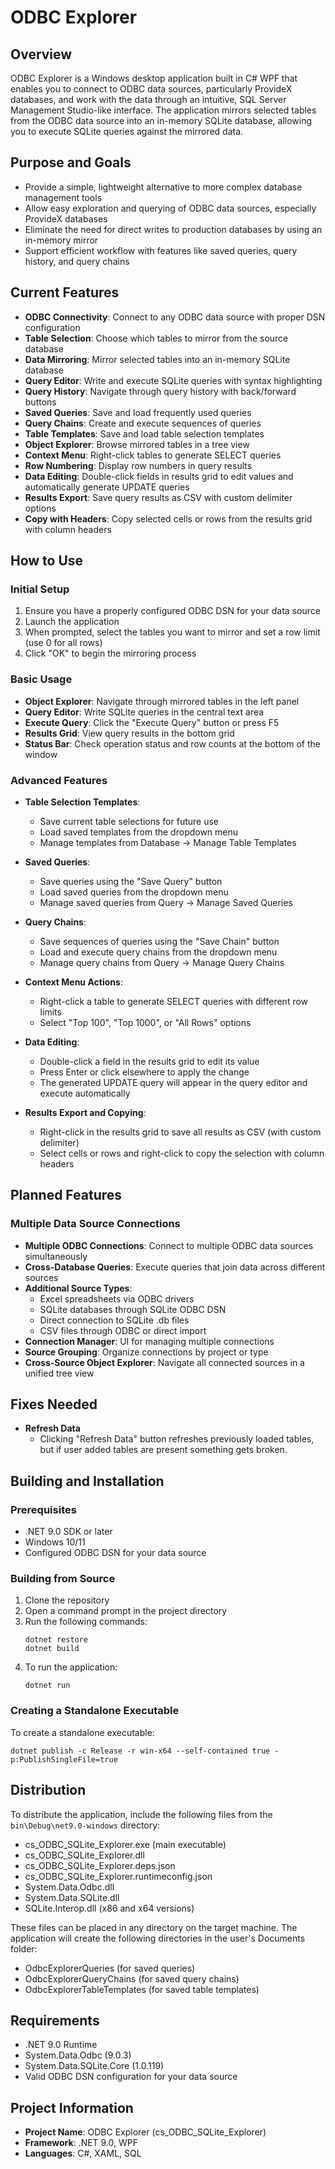 # ODBC Explorer

## Overview
ODBC Explorer is a Windows desktop application built in C# WPF that enables you to connect to ODBC data sources, particularly ProvideX databases, and work with the data through an intuitive, SQL Server Management Studio-like interface. The application mirrors selected tables from the ODBC data source into an in-memory SQLite database, allowing you to execute SQLite queries against the mirrored data.

## Purpose and Goals
- Provide a simple, lightweight alternative to more complex database management tools
- Allow easy exploration and querying of ODBC data sources, especially ProvideX databases
- Eliminate the need for direct writes to production databases by using an in-memory mirror
- Support efficient workflow with features like saved queries, query history, and query chains

## Current Features
- **ODBC Connectivity**: Connect to any ODBC data source with proper DSN configuration
- **Table Selection**: Choose which tables to mirror from the source database
- **Data Mirroring**: Mirror selected tables into an in-memory SQLite database
- **Query Editor**: Write and execute SQLite queries with syntax highlighting
- **Query History**: Navigate through query history with back/forward buttons
- **Saved Queries**: Save and load frequently used queries
- **Query Chains**: Create and execute sequences of queries
- **Table Templates**: Save and load table selection templates
- **Object Explorer**: Browse mirrored tables in a tree view
- **Context Menu**: Right-click tables to generate SELECT queries
- **Row Numbering**: Display row numbers in query results
- **Data Editing**: Double-click fields in results grid to edit values and automatically generate UPDATE queries
- **Results Export**: Save query results as CSV with custom delimiter options
- **Copy with Headers**: Copy selected cells or rows from the results grid with column headers

## How to Use

### Initial Setup
1. Ensure you have a properly configured ODBC DSN for your data source
2. Launch the application
3. When prompted, select the tables you want to mirror and set a row limit (use 0 for all rows)
4. Click "OK" to begin the mirroring process

### Basic Usage
- **Object Explorer**: Navigate through mirrored tables in the left panel
- **Query Editor**: Write SQLite queries in the central text area
- **Execute Query**: Click the "Execute Query" button or press F5
- **Results Grid**: View query results in the bottom grid
- **Status Bar**: Check operation status and row counts at the bottom of the window

### Advanced Features
- **Table Selection Templates**:
  - Save current table selections for future use
  - Load saved templates from the dropdown menu
  - Manage templates from Database → Manage Table Templates

- **Saved Queries**:
  - Save queries using the "Save Query" button
  - Load saved queries from the dropdown menu
  - Manage saved queries from Query → Manage Saved Queries

- **Query Chains**:
  - Save sequences of queries using the "Save Chain" button
  - Load and execute query chains from the dropdown menu
  - Manage query chains from Query → Manage Query Chains

- **Context Menu Actions**:
  - Right-click a table to generate SELECT queries with different row limits
  - Select "Top 100", "Top 1000", or "All Rows" options

- **Data Editing**:
  - Double-click a field in the results grid to edit its value
  - Press Enter or click elsewhere to apply the change
  - The generated UPDATE query will appear in the query editor and execute automatically

- **Results Export and Copying**:
  - Right-click in the results grid to save all results as CSV (with custom delimiter)
  - Select cells or rows and right-click to copy the selection with column headers

## Planned Features

### Multiple Data Source Connections
- **Multiple ODBC Connections**: Connect to multiple ODBC data sources simultaneously
- **Cross-Database Queries**: Execute queries that join data across different sources
- **Additional Source Types**:
  - Excel spreadsheets via ODBC drivers
  - SQLite databases through SQLite ODBC DSN
  - Direct connection to SQLite .db files
  - CSV files through ODBC or direct import
- **Connection Manager**: UI for managing multiple connections
- **Source Grouping**: Organize connections by project or type
- **Cross-Source Object Explorer**: Navigate all connected sources in a unified tree view

## Fixes Needed
- **Refresh Data**
    - Clicking "Refresh Data" button refreshes previously loaded tables, but if user added tables are present something gets broken.

## Building and Installation

### Prerequisites
- .NET 9.0 SDK or later
- Windows 10/11
- Configured ODBC DSN for your data source

### Building from Source
1. Clone the repository
2. Open a command prompt in the project directory
3. Run the following commands:
   ```
   dotnet restore
   dotnet build
   ```
4. To run the application:
   ```
   dotnet run
   ```

### Creating a Standalone Executable
To create a standalone executable:
```
dotnet publish -c Release -r win-x64 --self-contained true -p:PublishSingleFile=true
```

## Distribution

To distribute the application, include the following files from the `bin\Debug\net9.0-windows` directory:
- cs_ODBC_SQLite_Explorer.exe (main executable)
- cs_ODBC_SQLite_Explorer.dll
- cs_ODBC_SQLite_Explorer.deps.json
- cs_ODBC_SQLite_Explorer.runtimeconfig.json
- System.Data.Odbc.dll
- System.Data.SQLite.dll
- SQLite.Interop.dll (x86 and x64 versions)

These files can be placed in any directory on the target machine. The application will create the following directories in the user's Documents folder:
- OdbcExplorerQueries (for saved queries)
- OdbcExplorerQueryChains (for saved query chains)
- OdbcExplorerTableTemplates (for saved table templates)

## Requirements
- .NET 9.0 Runtime
- System.Data.Odbc (9.0.3)
- System.Data.SQLite.Core (1.0.119)
- Valid ODBC DSN configuration for your data source

## Project Information
- **Project Name**: ODBC Explorer (cs_ODBC_SQLite_Explorer)
- **Framework**: .NET 9.0, WPF
- **Languages**: C#, XAML, SQL 